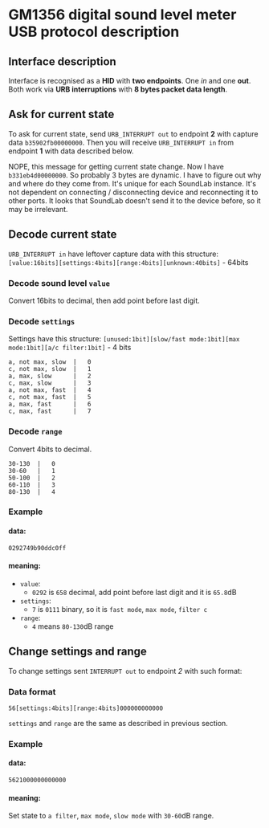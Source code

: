 # GM1356 digital sound level meter USB protocol description

## Interface description

Interface is recognised as a **HID** with **two endpoints**. One *in* and one **out**. Both work via **URB interruptions** with **8 bytes packet data length**.

## Ask for current state

To ask for current state, send `URB_INTERRUPT out` to endpoint **2** with capture data `b35902fb00000000`. Then you will receive `URB_INTERRUPT in` from endpoint **1** with data described below.

NOPE, this message for getting current state change. Now I have `b331eb4d00000000`. So probably 3 bytes are dynamic. I have to figure out why and where do they come from. It's unique for each SoundLab instance. It's not dependent on connecting / disconnecting device and reconnecting it to other ports. It looks that SoundLab doesn't send it to the device before, so it may be irrelevant.

## Decode current state

`URB_INTERRUPT in` have leftover capture data with this structure:
`[value:16bits][settings:4bits][range:4bits][unknown:40bits]` - 64bits

### Decode sound level `value`
Convert 16bits to decimal, then add point before last digit.

### Decode `settings`
Settings have this structure:
`[unused:1bit][slow/fast mode:1bit][max mode:1bit][a/c filter:1bit]` - 4 bits

```
a, not max, slow  |   0
c, not max, slow  |   1
a, max, slow      |   2
c, max, slow      |   3
a, not max, fast  |   4
c, not max, fast  |   5
a, max, fast      |   6
c, max, fast      |   7
```

### Decode `range`
Convert 4bits to decimal.

```
30-130  |   0
30-60   |   1
50-100  |   2
60-110  |   3
80-130  |   4
```

### Example
#### data:
`0292749b90ddc0ff`
#### meaning:
 * `value`: 
   * `0292` is `658` decimal, add point before last digit and it is `65.8`dB
 * `settings`:
   * `7` is `0111` binary, so it is `fast mode`, `max mode`, `filter c` 
 * `range`:
   * `4` means `80-130`dB range

## Change settings and range

To change settings sent `INTERRUPT out` to endpoint *2* with such format:

### Data format
`56[settings:4bits][range:4bits]000000000000`

`settings` and `range` are the same as described in previous section.

### Example
#### data:
`5621000000000000`
#### meaning:
Set state to `a filter`, `max mode`, `slow mode` with `30-60`dB range.
